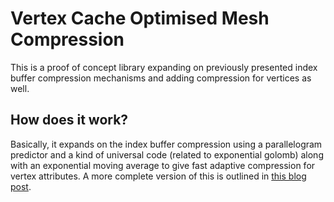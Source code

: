 ﻿# Vertex Cache Optimised Mesh Compression

This is a proof of concept library expanding on previously presented index buffer compression mechanisms and adding compression for vertices as well.

## How does it work?

Basically, it expands on the index buffer compression using a parallelogram predictor and a kind of universal code (related to exponential golomb) along with an exponential moving average to give fast adaptive compression for vertex attributes. A more complete version of this is outlined in [this blog post](http://conorstokes.github.io/2015/04/28/adding-vertex-compression-to-index-buffer-compression/).

